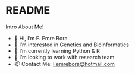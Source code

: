 # README
Intro About Me!
- 👋 Hi, I’m F. Emre Bora
- 👀 I’m interested in Genetics and Bioinformatics
- 🌱 I’m currently learning Python & R
- 💞️ I’m looking to work with research team
- 📫 Contact Me: Femrebora@hotmail.com
